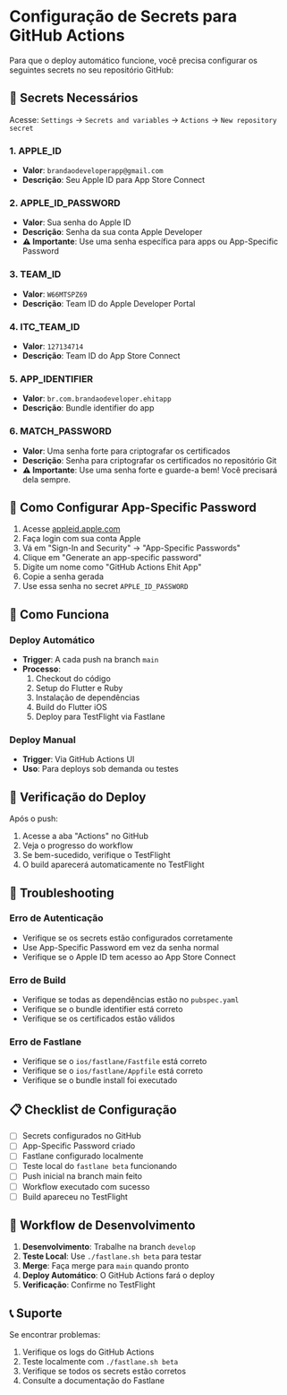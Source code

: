 # Configuração de Secrets para GitHub Actions

Para que o deploy automático funcione, você precisa configurar os seguintes secrets no seu repositório GitHub:

## 🔐 Secrets Necessários

Acesse: `Settings` → `Secrets and variables` → `Actions` → `New repository secret`

### 1. APPLE_ID
- **Valor**: `brandaodeveloperapp@gmail.com`
- **Descrição**: Seu Apple ID para App Store Connect

### 2. APPLE_ID_PASSWORD
- **Valor**: Sua senha do Apple ID
- **Descrição**: Senha da sua conta Apple Developer
- **⚠️ Importante**: Use uma senha específica para apps ou App-Specific Password

### 3. TEAM_ID
- **Valor**: `W66MTSPZ69`
- **Descrição**: Team ID do Apple Developer Portal

### 4. ITC_TEAM_ID
- **Valor**: `127134714`
- **Descrição**: Team ID do App Store Connect

### 5. APP_IDENTIFIER
- **Valor**: `br.com.brandaodeveloper.ehitapp`
- **Descrição**: Bundle identifier do app

### 6. MATCH_PASSWORD
- **Valor**: Uma senha forte para criptografar os certificados
- **Descrição**: Senha para criptografar os certificados no repositório Git
- **⚠️ Importante**: Use uma senha forte e guarde-a bem! Você precisará dela sempre.

## 🔑 Como Configurar App-Specific Password

1. Acesse [appleid.apple.com](https://appleid.apple.com)
2. Faça login com sua conta Apple
3. Vá em "Sign-In and Security" → "App-Specific Passwords"
4. Clique em "Generate an app-specific password"
5. Digite um nome como "GitHub Actions Ehit App"
6. Copie a senha gerada
7. Use essa senha no secret `APPLE_ID_PASSWORD`

## 🚀 Como Funciona

### Deploy Automático
- **Trigger**: A cada push na branch `main`
- **Processo**: 
  1. Checkout do código
  2. Setup do Flutter e Ruby
  3. Instalação de dependências
  4. Build do Flutter iOS
  5. Deploy para TestFlight via Fastlane

### Deploy Manual
- **Trigger**: Via GitHub Actions UI
- **Uso**: Para deploys sob demanda ou testes

## 📱 Verificação do Deploy

Após o push:
1. Acesse a aba "Actions" no GitHub
2. Veja o progresso do workflow
3. Se bem-sucedido, verifique o TestFlight
4. O build aparecerá automaticamente no TestFlight

## 🐛 Troubleshooting

### Erro de Autenticação
- Verifique se os secrets estão configurados corretamente
- Use App-Specific Password em vez da senha normal
- Verifique se o Apple ID tem acesso ao App Store Connect

### Erro de Build
- Verifique se todas as dependências estão no `pubspec.yaml`
- Verifique se o bundle identifier está correto
- Verifique se os certificados estão válidos

### Erro de Fastlane
- Verifique se o `ios/fastlane/Fastfile` está correto
- Verifique se o `ios/fastlane/Appfile` está correto
- Verifique se o bundle install foi executado

## 📋 Checklist de Configuração

- [ ] Secrets configurados no GitHub
- [ ] App-Specific Password criado
- [ ] Fastlane configurado localmente
- [ ] Teste local do `fastlane beta` funcionando
- [ ] Push inicial na branch main feito
- [ ] Workflow executado com sucesso
- [ ] Build apareceu no TestFlight

## 🔄 Workflow de Desenvolvimento

1. **Desenvolvimento**: Trabalhe na branch `develop`
2. **Teste Local**: Use `./fastlane.sh beta` para testar
3. **Merge**: Faça merge para `main` quando pronto
4. **Deploy Automático**: O GitHub Actions fará o deploy
5. **Verificação**: Confirme no TestFlight

## 📞 Suporte

Se encontrar problemas:
1. Verifique os logs do GitHub Actions
2. Teste localmente com `./fastlane.sh beta`
3. Verifique se todos os secrets estão corretos
4. Consulte a documentação do Fastlane
